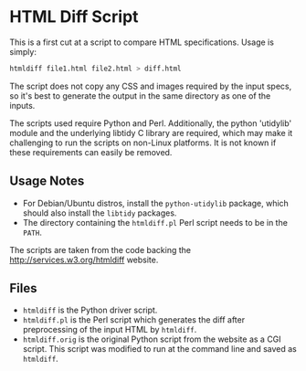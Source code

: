 # HTML Diff Script

<!--
Copyright (c) 2014-2024, The Khronos Group Inc.

SPDX-License-Identifier: CC-BY-4.0
-->

This is a first cut at a script to compare HTML specifications.
Usage is simply:

```sh
htmldiff file1.html file2.html > diff.html
```

The script does not copy any CSS and images required by the input specs,
so it's best to generate the output in the same directory as one of the inputs.

The scripts used require Python and Perl.
Additionally, the python 'utidylib' module and the underlying libtidy C library are required,
which may make it challenging to run the scripts on non-Linux platforms.
It is not known if these requirements can easily be removed.

## Usage Notes

- For Debian/Ubuntu distros, install the `python-utidylib` package, which should
  also install the `libtidy` packages.
- The directory containing the `htmldiff.pl` Perl script needs to be in the
  `PATH`.

The scripts are taken from the code backing the <http://services.w3.org/htmldiff> website.

## Files

- `htmldiff` is the Python driver script.
- `htmldiff.pl` is the Perl script which generates the diff after preprocessing
  of the input HTML by `htmldiff`.
- `htmldiff.orig` is the original Python script from the website as a CGI
  script. This script was modified to run at the command line and saved as
  `htmldiff`.
